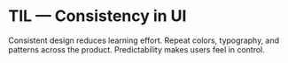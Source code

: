 # TIL — Consistency in UI

Consistent design reduces learning effort.
Repeat colors, typography, and patterns across the product.
Predictability makes users feel in control.
